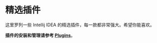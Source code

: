 # 精选插件

这里罗列一些 Intellij IDEA 的精选插件，每一款都非常强大。希望你能喜欢。

**插件的安装和管理请参考 [Plugins](/practices/settings/plugins)**。